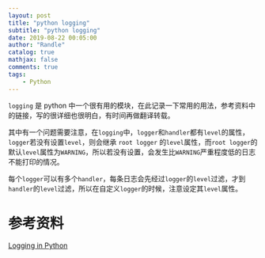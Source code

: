 ```yaml
---
layout: post
title: "python logging"
subtitle: "python logging"
date: 2019-08-22 00:05:00
author: "Randle"
catalog: true
mathjax: false
comments: true
tags:
    - Python
---
```


`logging` 是 python 中一个很有用的模块，在此记录一下常用的用法，参考资料中的链接，写的很详细也很明白，有时间再做翻译转载。

其中有一个问题需要注意，在`logging`中，`logger`和`handler`都有`level`的属性，`logger`若没有设置`level`，则会继承 `root logger` 的`level`属性，而`root logger`的默认`level`属性为`WARNING`，所以若没有设置，会发生比`WARNING`严重程度低的日志不能打印的情况。

每个`logger`可以有多个`handler`，每条日志会先经过`logger`的`level`过滤，才到`handler`的`level`过滤，所以在自定义`logger`的时候，注意设定其`level`属性。


# 参考资料
[Logging in Python](https://realpython.com/python-logging/)